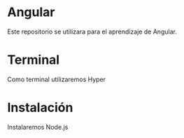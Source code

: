 # Angular

Este repositorio se utilizara para el aprendizaje de Angular.

# Terminal

Como terminal utilizaremos Hyper

# Instalación

Instalaremos Node.js
